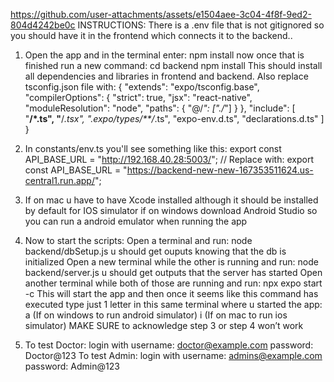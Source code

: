 https://github.com/user-attachments/assets/e1504aee-3c04-4f8f-9ed2-804d4242be0c
INSTRUCTIONS: There is a .env file that is not gitignored so you should have it in the frontend which
connects it to the backend..

1) Open the app and in the terminal enter: npm install now once that is finished run a new command: cd
backend npm install This should install all dependencies and libraries in frontend and backend. Also
replace tsconfig.json file with:
{
"extends": "expo/tsconfig.base",
"compilerOptions": {
"strict": true,
"jsx": "react-native",
"moduleResolution": "node",
"paths": {
"@/*": ["./*"]
}
},
"include": [
"**/*.ts",
"**/*.tsx",
".expo/types/**/*.ts",
"expo-env.d.ts",
"declarations.d.ts"
]
}

2) In constants/env.ts you'll see something like this: export const API_BASE_URL =
"http://192.168.40.28:5003/"; // Replace with: export const API_BASE_URL =
"https://backend-new-new-167353511624.us-central1.run.app/";

3) If on mac u have to have Xcode installed although it should be installed by default for IOS simulator if
on windows download Android Studio so you can run a android emulator when running the app

4) Now to start the scripts: Open a terminal and run: node backend/dbSetup.js u should get ouputs
knowing that the db is initialized Open a new terminal while the other is running and run: node
backend/server.js u should get outputs that the server has started Open another terminal while both of
those are running and run: npx expo start -c This will start the app and then once it seems like this
command has executed type just 1 letter in this same terminal where u started the app: a (If on windows to
run android simulator) i (If on mac to run ios simulator)
MAKE SURE to acknowledge step 3 or step 4 won’t work

5) To test Doctor: login with username: doctor@example.com password: Doctor@123
To test Admin: login with username: admins@example.com password: Admin@123
